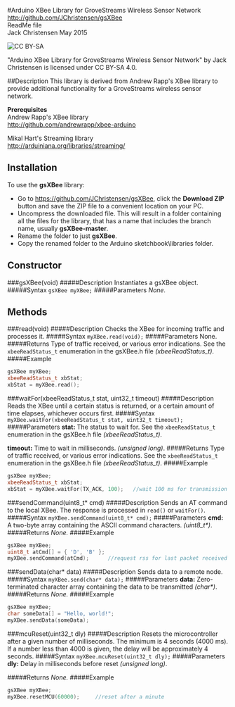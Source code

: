 #Arduino XBee Library for GroveStreams Wireless Sensor Network
http://github.com/JChristensen/gsXBee  
ReadMe file  
Jack Christensen May 2015  

![CC BY-SA](http://mirrors.creativecommons.org/presskit/buttons/80x15/png/by-sa.png)

"Arduino XBee Library for GroveStreams Wireless Sensor Network" by Jack Christensen is licensed under CC BY-SA 4.0.

##Description
This library is derived from Andrew Rapp's XBee library to provide additional functionality for a GroveStreams wireless sensor network.

**Prerequisites**  
Andrew Rapp's XBee library  
http://github.com/andrewrapp/xbee-arduino

Mikal Hart's Streaming library  
http://arduiniana.org/libraries/streaming/

## Installation ##
To use the **gsXBee** library:  
- Go to https://github.com/JChristensen/gsXBee, click the **Download ZIP** button and save the ZIP file to a convenient location on your PC.
- Uncompress the downloaded file.  This will result in a folder containing all the files for the library, that has a name that includes the branch name, usually **gsXBee-master**.
- Rename the folder to just **gsXBee**.
- Copy the renamed folder to the Arduino sketchbook\libraries folder.

## Constructor ##

###gsXBee(void)
#####Description
Instantiates a gsXBee object.
#####Syntax
`gsXBee myXBee;`
#####Parameters
*None.*

## Methods ##
###read(void)
#####Description
Checks the XBee for incoming traffic and processes it.
#####Syntax
`myXBee.read(void);`
#####Parameters
None.
#####Returns
Type of traffic received, or various error indications. See the `xbeeReadStatus_t` enumeration in the gsXBee.h file *(xbeeReadStatus_t)*.
#####Example
```c++
gsXBee myXBee;
xbeeReadStatus_t xbStat;
xbStat = myXBee.read();
```
###waitFor(xbeeReadStatus_t stat, uint32_t timeout)
#####Description
Reads the XBee until a certain status is returned, or a certain amount of time elapses, whichever occurs first.
#####Syntax
`myXBee.waitFor(xbeeReadStatus_t stat, uint32_t timeout);`
#####Parameters
**stat:** The status to wait for. See the `xbeeReadStatus_t` enumeration in the gsXBee.h file *(xbeeReadStatus_t)*.

**timeout:** Time to wait in milliseconds. *(unsigned long)*.
#####Returns
Type of traffic received, or various error indications. See the `xbeeReadStatus_t` enumeration in the gsXBee.h file *(xbeeReadStatus_t)*.
#####Example
```c++
gsXBee myXBee;
xbeeReadStatus_t xbStat;
xbStat = myXBee.waitFor(TX_ACK, 100);	//wait 100 ms for transmission to be acknowledged
```
###sendCommand(uint8_t* cmd)
#####Description
Sends an AT command to the local XBee. The response is processed in `read()` or `waitFor()`.
#####Syntax
`myXBee.sendCommand(uint8_t* cmd);`
#####Parameters
**cmd:** A two-byte array containing the ASCII command characters. _(uint8_t*)_.
#####Returns
*None.*
#####Example
```c++
gsXBee myXBee;
uint8_t atCmd[] = { 'D', 'B' };
myXBee.sendCommand(atCmd);		//request rss for last packet received
```
###sendData(char* data)
#####Description
Sends data to a remote node.
#####Syntax
`myXBee.send(char* data);`
#####Parameters
**data:** Zero-terminated character array containing the data to be transmitted _(char*)_.
#####Returns
*None.*
#####Example
```c++
gsXBee myXBee;
char someData[] = "Hello, world!";
myXBee.sendData(someData);
```
###mcuReset(uint32_t dly)
#####Description
Resets the microcontroller after a given number of milliseconds. The minimum is 4 seconds (4000 ms). If a number less than 4000 is given, the delay will be approximately 4 seconds.
#####Syntax
`myXBee.mcuReset(uint32_t dly);`
#####Parameters
**dly:** Delay in milliseconds before reset *(unsigned long)*.

#####Returns
*None.*
#####Example
```c++
gsXBee myXBee;
myXBee.resetMCU(60000);		//reset after a minute
```

